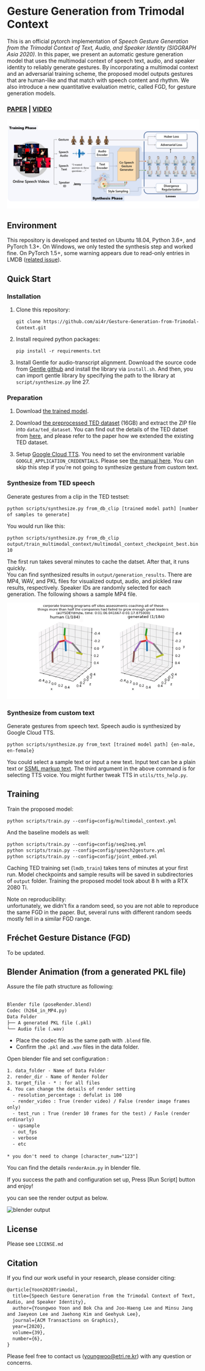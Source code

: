 # Gesture Generation from Trimodal Context

This is an official pytorch implementation of *Speech Gesture Generation from the Trimodal Context of Text, Audio, and Speaker Identity (SIGGRAPH Asia 2020)*. In this paper, we present an automatic gesture generation model that uses the multimodal context of speech text, audio, and speaker identity to reliably generate gestures. By incorporating a multimodal context and an adversarial training scheme, the proposed model outputs gestures that are human-like and that match with speech content and rhythm. We also introduce a new quantitative evaluation metric, called FGD, for gesture generation models.

### [PAPER](https://arxiv.org/abs/2009.02119) | [VIDEO](https://youtu.be/2nDaBHUWpC0)

![OVERVIEW](.github/overview.jpg)

## Environment

This repository is developed and tested on Ubuntu 18.04, Python 3.6+, and PyTorch 1.3+. On Windows, we only tested the synthesis step and worked fine. On PyTorch 1.5+, some warning appears due to read-only entries in LMDB ([related issue](https://github.com/pytorch/pytorch/issues/37581)).

## Quick Start

### Installation

1. Clone this repository:
   ```
   git clone https://github.com/ai4r/Gesture-Generation-from-Trimodal-Context.git
   ```

0. Install required python packages:
   ```
   pip install -r requirements.txt
   ```

0. Install Gentle for audio-transcript alignment. Download the source code from [Gentle github](https://github.com/lowerquality/gentle) and install the library via `install.sh`. And then, you can import gentle library by specifying the path to the library at `script/synthesize.py` line 27.


### Preparation

1. Download [the trained model](https://kaistackr-my.sharepoint.com/:u:/g/personal/zeroyy_kaist_ac_kr/EdLj1u3V031Jm0YVJvM_O48BUpw2pBedu7LzLBS0YCB7SA).

0. Download [the preprocessed TED dataset](https://kaistackr-my.sharepoint.com/:u:/g/personal/zeroyy_kaist_ac_kr/EYAPLf8Hvn9Oq9GMljHDTK4BRab7rl9hAOcnjkriqL8qSg) (16GB) and extract the ZIP file into `data/ted_dataset`. You can find out the details of the TED datset from [here](https://github.com/youngwoo-yoon/youtube-gesture-dataset), and please refer to the paper how we extended the existing TED dataset.

0. Setup [Google Cloud TTS](https://cloud.google.com/text-to-speech). You need to set the environment variable `GOOGLE_APPLICATION_CREDENTIALS`. Please see [the manual here](https://cloud.google.com/docs/authentication/getting-started). You can skip this step if you're not going to synthesize gesture from custom text.


### Synthesize from TED speech

Generate gestures from a clip in the TED testset: 

```
python scripts/synthesize.py from_db_clip [trained model path] [number of samples to generate]
```

You would run like this:

```
python scripts/synthesize.py from_db_clip output/train_multimodal_context/multimodal_context_checkpoint_best.bin 10
```

The first run takes several minutes to cache the datset. After that, it runs quickly.   
You can find synthesized results in `output/generation_results`. There are MP4, WAV, and PKL files for visualized output, audio, and pickled raw results, respectively. Speaker IDs are randomly selected for each generation. The following shows a sample MP4 file.

![Sample MP4](.github/sample.gif)


### Synthesize from custom text

Generate gestures from speech text. Speech audio is synthesized by Google Cloud TTS.

```
python scripts/synthesize.py from_text [trained model path] {en-male, en-female}
```

You could select a sample text or input a new text. Input text can be a plain text or [SSML markup text](https://cloud.google.com/text-to-speech/docs/ssml). The third argument in the above command is for selecting TTS voice. You might further tweak TTS in `utils/tts_help.py`.
 

## Training

Train the proposed model:
```
python scripts/train.py --config=config/multimodal_context.yml
```

And the baseline models as well:

```
python scripts/train.py --config=config/seq2seq.yml
python scripts/train.py --config=config/speech2gesture.yml
python scripts/train.py --config=config/joint_embed.yml 
```

Caching TED training set (`lmdb_train`) takes tens of minutes at your first run. Model checkpoints and sample results will be saved in subdirectories of `output` folder. Training the proposed model took about 8 h with a RTX 2080 Ti.

Note on reproducibility:  
unfortunately, we didn't fix a random seed, so you are not able to reproduce the same FGD in the paper. But, several runs with different random seeds mostly fell in a similar FGD range.

## Fréchet Gesture Distance (FGD)

To be updated.

## Blender Animation (from a generated PKL file)

Assure the file path structure as following:


```

Blender file (poseRender.blend)
Codec (h264_in_MP4.py)
Data Folder 
├── A generated PKL file (.pkl)
└── Audio file (.wav)
```
- Place the codec file as the same path with `.blend` file.
- Confirm the `.pkl` and `.wav` files in the data folder. 


Open blender file and set configuration :



```
1. data_folder - Name of Data Folder 
2. render_dir - Name of Render Folder
3. target_file - * : for all files
4. You can change the details of render setting 
  - resolution_percentage : defulat is 100
  - render_video : True (render video) / False (render image frames only)
  - test_run : True (render 10 frames for the test) / Fasle (render ordinarly)
  - upsample
  - out_fps 
  - verbose 
  - etc

* you don't need to change [character_num="123"]
```

You can find the details `renderAnim.py` in blender file.

If you success the path and configuration set up, 
Press [Run Script] button and enjoy! 


you can see the render output as below.


![blender output](.blender/output.gif)



## License

Please see `LICENSE.md`


## Citation

If you find our work useful in your research, please consider citing:

```
@article{Yoon2020Trimodal,
  title={Speech Gesture Generation from the Trimodal Context of Text, Audio, and Speaker Identity},
  author={Youngwoo Yoon and Bok Cha and Joo-Haeng Lee and Minsu Jang and Jaeyeon Lee and Jaehong Kim and Geehyuk Lee},
  journal={ACM Transactions on Graphics},
  year={2020},
  volume={39},
  number={6},
}
```

Please feel free to contact us (youngwoo@etri.re.kr) with any question or concerns.
